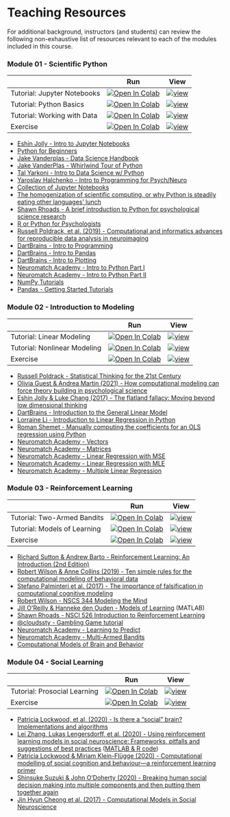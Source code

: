 # Teaching Resources

For additional background, instructors (and students) can review the following non-exhaustive list of resources relevant to each of the modules included in this course.

### Module 01 - Scientific Python

|   |  Run  |  View  |
| - | :---: | :----: |
| Tutorial: Jupyter Notebooks | <a target="_blank" rel="noopener noreferrer" href="https://colab.research.google.com/github/shawnrhoads/gu-psyc-347/blob/master/docs/module-01-00_Jupyter-Notebooks-Colab.ipynb">![Open In Colab](https://colab.research.google.com/assets/colab-badge.svg)</a> | <a target="_blank" rel="noopener noreferrer" href="https://shawnrhoads.github.io/gu-psyc-347/module-01-00_Jupyter-Notebooks.html">![view](https://jupyterbook.org/badge.svg)</a> |
| Tutorial: Python Basics | <a target="_blank" rel="noopener noreferrer" href="https://colab.research.google.com/github/shawnrhoads/gu-psyc-347/blob/master/docs/module-01-01_Intro-to-Python.ipynb">![Open In Colab](https://colab.research.google.com/assets/colab-badge.svg)</a> | <a target="_blank" rel="noopener noreferrer" href="https://shawnrhoads.github.io/gu-psyc-347/module-01-01_Intro-to-Python.html">![view](https://jupyterbook.org/badge.svg)</a> |
| Tutorial: Working with Data | <a target="_blank" rel="noopener noreferrer" href="https://colab.research.google.com/github/shawnrhoads/gu-psyc-347/blob/master/docs/module-01-02_Working-with-Data.ipynb">![Open In Colab](https://colab.research.google.com/assets/colab-badge.svg)</a> | <a target="_blank" rel="noopener noreferrer" href="https://shawnrhoads.github.io/gu-psyc-347/module-01-02_Working-with-Data.html">![view](https://jupyterbook.org/badge.svg)</a> |
| Exercise | <a target="_blank" rel="noopener noreferrer" href="https://colab.research.google.com/github/shawnrhoads/gu-psyc-347/blob/master/docs/module-01-03_Python-Exercises.ipynb">![Open In Colab](https://colab.research.google.com/assets/colab-badge.svg)</a> | <a target="_blank" rel="noopener noreferrer" href="https://shawnrhoads.github.io/gu-psyc-347/module-01-03_Python-Exercises.html">![view](https://jupyterbook.org/badge.svg)</a> |

- [Eshin Jolly - Intro to Jupyter Notebooks](https://github.com/Summer-MIND/mind_2018/tree/master/tutorials/jupyter)
- [Python for Beginners](https://www.python.org/about/gettingstarted/)
- [Jake Vanderplas - Data Science Handbook](https://github.com/jakevdp/PythonDataScienceHandbook)
- [Jake VanderPlas - Whirlwind Tour of Python](https://github.com/jakevdp/WhirlwindTourOfPython) 
- [Tal Yarkoni - Intro to Data Science w/ Python](https://github.com/tyarkoni/SSI2016)
- [Yaroslav Halchenko - Intro to Programming for Psych/Neuro](https://github.com/dartmouth-pbs/psyc161)
- [Collection of Jupyter Notebooks](https://github.com/jupyter/jupyter/wiki)
- [The homogenization of scientific computing, or why Python is steadily eating other languages’ lunch](https://www.talyarkoni.org/blog/2013/11/18/the-homogenization-of-scientific-computing-or-why-python-is-steadily-eating-other-languages-lunch/)
- [Shawn Rhoads - A brief introduction to Python for psychological science research](https://www.apa.org/science/about/psa/2019/07/python-research)
- [R or Python for Psychologists](https://dominiquemakowski.github.io/post/2020-05-22-r_or_python/)
- [Russell Poldrack, et al. (2019) - Computational and informatics advances for reproducible data analysis in neuroimaging](https://www.annualreviews.org/doi/abs/10.1146/annurev-biodatasci-072018-021237)
- [DartBrains - Intro to Programming](https://dartbrains.org/content/Introduction_to_Programming.html)
- [DartBrains - Intro to Pandas](https://dartbrains.org/content/Introduction_to_Pandas.html)
- [DartBrains - Intro to Plotting](https://dartbrains.org/content/Introduction_to_Plotting.html)
- [Neuromatch Academy - Intro to Python Part I](https://compneuro.neuromatch.io/tutorials/W0D1_PythonWorkshop1/student/W0D1_Tutorial1.html)
- [Neuromatch Academy - Intro to Python Part II](https://compneuro.neuromatch.io/tutorials/W0D2_PythonWorkshop2/student/W0D2_Tutorial1.html)
- [NumPy Tutorials](https://github.com/numpy/numpy-tutorials)
- [Pandas - Getting Started Tutorials](https://pandas.pydata.org/docs/getting_started/intro_tutorials/index.html)

### Module 02 - Introduction to Modeling

|   |  Run  |  View  |
| - | :---: | :----: |
| Tutorial: Linear Modeling | <a target="_blank" rel="noopener noreferrer" href="https://colab.research.google.com/github/shawnrhoads/gu-psyc-347/blob/master/docs/module-02-00_Linear-Modeling.ipynb">![Open In Colab](https://colab.research.google.com/assets/colab-badge.svg)</a> | <a target="_blank" rel="noopener noreferrer" href="https://shawnrhoads.github.io/gu-psyc-347/module-02-00_Linear-Modeling.html">![view](https://jupyterbook.org/badge.svg)</a> |
| Tutorial: Nonlinear Modeling | <a target="_blank" rel="noopener noreferrer" href="https://colab.research.google.com/github/shawnrhoads/gu-psyc-347/blob/master/docs/module-02-01_Nonlinear-Modeling.ipynb">![Open In Colab](https://colab.research.google.com/assets/colab-badge.svg)</a> | <a target="_blank" rel="noopener noreferrer" href="https://shawnrhoads.github.io/gu-psyc-347/module-02-01_Nonlinear-Modeling.html">![view](https://jupyterbook.org/badge.svg)</a> |
| Exercise | <a target="_blank" rel="noopener noreferrer" href="https://colab.research.google.com/github/shawnrhoads/gu-psyc-347/blob/master/docs/module-02-02_Modeling-Exercises.ipynb">![Open In Colab](https://colab.research.google.com/assets/colab-badge.svg)</a> | <a target="_blank" rel="noopener noreferrer" href="https://shawnrhoads.github.io/gu-psyc-347/module-02-02_Modeling-Exercises.html">![view](https://jupyterbook.org/badge.svg)</a> |

- [Russell Poldrack - Statistical Thinking for the 21st Century](https://statsthinking21.org/)
- [Olivia Guest & Andrea Martin (2021) - How computational modeling can force theory building in psychological science](https://doi.org/10.1177/1745691620970585)
- [Eshin Jolly & Luke Chang (2017) - The flatland fallacy: Moving beyond low dimensional thinking](https://doi.org/10.1111/tops.12404)
- [DartBrains - Introduction to the General Linear Model](https://dartbrains.org/content/GLM.html)
- [Lorraine Li - Introduction to Linear Regression in Python](https://towardsdatascience.com/introduction-to-linear-regression-in-python-c12a072bedf0)
- [Roman Shemet - Manually computing the coefficients for an OLS regression using Python](https://towardsdatascience.com/manually-computing-coefficients-for-an-ols-regression-using-python-50d8e413de)
- [Neuromatch Academy - Vectors](https://compneuro.neuromatch.io/tutorials/W0D3_LinearAlgebra/student/W0D3_Tutorial1.html)
- [Neuromatch Academy - Matrices](https://compneuro.neuromatch.io/tutorials/W0D3_LinearAlgebra/student/W0D3_Tutorial2.html)
- [Neuromatch Academy - Linear Regression with MSE](https://compneuro.neuromatch.io/tutorials/W1D3_ModelFitting/student/W1D3_Tutorial1.html)
- [Neuromatch Academy - Linear Regression with MLE](https://compneuro.neuromatch.io/tutorials/W1D3_ModelFitting/student/W1D3_Tutorial2.html)
- [Neuromatch Academy - Multiple Linear Regression](https://compneuro.neuromatch.io/tutorials/W1D3_ModelFitting/student/W1D3_Tutorial4.html)

### Module 03 - Reinforcement Learning

|   |  Run  |  View  |
| - | :---: | :----: |
| Tutorial: Two-Armed Bandits | <a target="_blank" rel="noopener noreferrer" href="https://colab.research.google.com/github/shawnrhoads/gu-psyc-347/blob/master/docs/module-03-00_Two-Armed-Bandit.ipynb">![Open In Colab](https://colab.research.google.com/assets/colab-badge.svg)</a> | <a target="_blank" rel="noopener noreferrer" href="https://shawnrhoads.github.io/gu-psyc-347/module-03-00_Two-Armed-Bandit.html">![view](https://jupyterbook.org/badge.svg)</a> |
| Tutorial: Models of Learning | <a target="_blank" rel="noopener noreferrer" href="https://colab.research.google.com/github/shawnrhoads/gu-psyc-347/blob/master/docs/module-03-01_Models-of-Learning.ipynb">![Open In Colab](https://colab.research.google.com/assets/colab-badge.svg)</a> | <a target="_blank" rel="noopener noreferrer" href="https://shawnrhoads.github.io/gu-psyc-347/module-03-01_Models-of-Learning.html">![view](https://jupyterbook.org/badge.svg)</a> |
| Exercise | <a target="_blank" rel="noopener noreferrer" href="https://colab.research.google.com/github/shawnrhoads/gu-psyc-347/blob/master/docs/module-03-02_RL-Exercises.ipynb">![Open In Colab](https://colab.research.google.com/assets/colab-badge.svg)</a> | <a target="_blank" rel="noopener noreferrer" href="https://shawnrhoads.github.io/gu-psyc-347/module-03-02_RL-Exercises.html">![view](https://jupyterbook.org/badge.svg)</a> |

- [Richard Sutton & Andrew Barto - Reinforcement Learning: An Introduction (2nd Edition)](http://incompleteideas.net/book/the-book.html)
- [Robert Wilson & Anne Collins (2019) - Ten simple rules for the computational modeling of behavioral data](https://doi.org/10.7554/eLife.49547)
- [Stefano Palminteri et al. (2017) - The importance of falsification in computational cognitive modeling](https://doi.org/10.1016/j.tics.2017.03.011)
- [Robert Wilson - NSCS 344 Modeling the Mind](http://u.arizona.edu/~bob/web_NSCS344/)
- [Jill O'Reilly & Hanneke den Ouden - Models of Learning](http://www.hannekedenouden.ruhosting.nl/RLtutorial/Instructions.html) (MATLAB)
- [Shawn Rhoads - NSCI 526 Introduction to Reinforcement Learning](https://github.com/shawnrhoads/gu-nsci-526)
- [@cloudssty - Gambling Game tutorial](https://github.com/cloudssty)
- [Neuromatch Academy - Learning to Predict](https://compneuro.neuromatch.io/tutorials/W3D4_ReinforcementLearning/student/W3D4_Tutorial1.html)
- [Neuromatch Academy - Multi-Armed Bandits](https://compneuro.neuromatch.io/tutorials/W3D4_ReinforcementLearning/student/W3D4_Tutorial2.html)
- [Computational Models of Brain and Behavior](https://doi.org/10.1002/9781119159193)

### Module 04 - Social Learning

|   |  Run  |  View  |
| - | :---: | :----: |
| Tutorial: Prosocial Learning | <a target="_blank" rel="noopener noreferrer" href="https://colab.research.google.com/github/shawnrhoads/gu-psyc-347/blob/master/docs/module-04-00_Social-Learning.ipynb">![Open In Colab](https://colab.research.google.com/assets/colab-badge.svg)</a> | <a target="_blank" rel="noopener noreferrer" href="https://shawnrhoads.github.io/gu-psyc-347/module-04-00_Social-Learning.html">![view](https://jupyterbook.org/badge.svg)</a> |
| Exercise | <a target="_blank" rel="noopener noreferrer" href="https://colab.research.google.com/github/shawnrhoads/gu-psyc-347/blob/master/docs/module-04-01_Prosocial-RL-Exercises.ipynb">![Open In Colab](https://colab.research.google.com/assets/colab-badge.svg)</a> | <a target="_blank" rel="noopener noreferrer" href="https://shawnrhoads.github.io/gu-psyc-347/module-04-01_Prosocial-RL-Exercises.html">![view](https://jupyterbook.org/badge.svg)</a> |

- [Patricia Lockwood, et al. (2020) - Is there a “social” brain? Implementations and algorithms](https://doi.org/10.1016/j.tics.2020.06.011)
- [Lei Zhang, Lukas Lengersdorff, et al. (2020) - Using reinforcement learning models in social neuroscience: Frameworks, pitfalls and suggestions of best practices](https://doi.org/10.1093/scan/nsaa089) ([MATLAB & R code](https://github.com/lei-zhang/socialRL))
- [Patricia Lockwood & Miriam Klein-Flügge (2020) - Computational modelling of social cognition and behaviour—a reinforcement learning primer](https://doi.org/10.1093/scan/nsaa040)
- [Shinsuke Suzuki & John O’Doherty (2020) - Breaking human social decision making into multiple components and then putting them together again](https://doi.org/10.1016/j.cortex.2020.02.014)
- [Jin Hyun Cheong et al. (2017) - Computational Models in Social Neuroscience](https://doi.org/10.1002/9781119159193.ch17)
